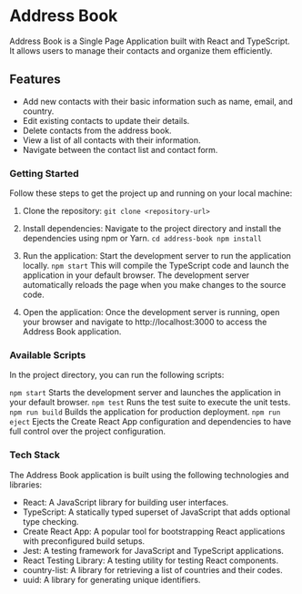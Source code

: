 # Address Book

Address Book is a Single Page Application built with React and TypeScript. It allows users to manage their contacts and organize them efficiently.

## Features

- Add new contacts with their basic information such as name, email, and country.
- Edit existing contacts to update their details.
- Delete contacts from the address book.
- View a list of all contacts with their information.
- Navigate between the contact list and contact form.

### Getting Started

Follow these steps to get the project up and running on your local machine:

1. Clone the repository:
   `git clone <repository-url>`

2. Install dependencies:
   Navigate to the project directory and install the dependencies using npm or Yarn.
   `cd address-book npm install`

3. Run the application:
   Start the development server to run the application locally.
   `npm start`
   This will compile the TypeScript code and launch the application in your default browser. The development server automatically reloads the page when you make changes to the source code.

4. Open the application:
   Once the development server is running, open your browser and navigate to http://localhost:3000 to access the Address Book application.

### Available Scripts

In the project directory, you can run the following scripts:

`npm start` Starts the development server and launches the application in your default browser.
`npm test` Runs the test suite to execute the unit tests.
`npm run build` Builds the application for production deployment.
`npm run eject` Ejects the Create React App configuration and dependencies to have full control over the project configuration.

### Tech Stack

The Address Book application is built using the following technologies and libraries:

- React: A JavaScript library for building user interfaces.
- TypeScript: A statically typed superset of JavaScript that adds optional type checking.
- Create React App: A popular tool for bootstrapping React applications with preconfigured build setups.
- Jest: A testing framework for JavaScript and TypeScript applications.
- React Testing Library: A testing utility for testing React components.
- country-list: A library for retrieving a list of countries and their codes.
- uuid: A library for generating unique identifiers.
